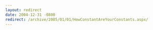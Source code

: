 ```yaml
---
layout: redirect
date: 2004-12-31 -0800
redirect: /archive/2005/01/01/HowConstantAreYourConstants.aspx/
---
```


